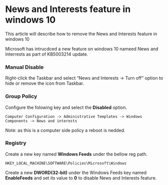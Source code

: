 # News and Interests feature in windows 10
This article will describe how to remove the News and Interests feature in windows 10

Microsoft has intrucdced a new feature on windows 10 nameed News and Interrests as part of KB5003214 update.

### Manual Disable

Right-click the Taskbar and select “News and Interests -> Turn off” option to hide or remove the icon from Taskbar.

### Group Policy

Configure the folowing key and select the **Disabled** option.

    Computer Configuration -> Administrative Templates -> Windows Components -> News and interests

Note: as this is a computer side policy a reboot is nedded.

### Registry 

Create a new key named **Windows Feeds** under the bellow reg path.  

    HKEY_LOCAL_MACHINE\SOFTWARE\Policies\Microsoft\Windows
    
Create a new **DWORD(32-bit)** under the Windows Feeds key named **EnableFeeds** and set its value to **0** to disable News and Interests feature.     









